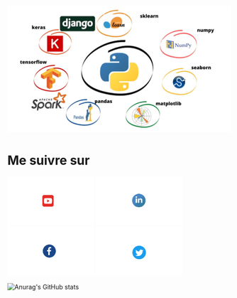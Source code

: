 # ![OusmanHamit](https://github.com/OusmanHamit/OusmanHamit/blob/main/banner.png)
# Me suivre sur 
<p align='left'>
    <a href="https://www.youtube.com/channel/UCE-613S-bsuLukwHDhnRxIA/?sub_confirmation=1"><img height="110" src="https://github.com/OusmanHamit/OusmanHamit/blob/main/youtube.png"></a>
    <a href="https://www.linkedin.com/in/ousman-hamit-hassani/"><img height="110" src="https://github.com/OusmanHamit/OusmanHamit/blob/main/linkedin.png"></a> 
    <a href="https://www.facebook.com/La-chaine-openclass4all-346728962011907/"><img height="110" src="https://github.com/OusmanHamit/OusmanHamit/blob/main/facebook.png"></a> 
    <a href="https://twitter.com/HassaniOusman/likes"><img height="110" src="https://github.com/OusmanHamit/OusmanHamit/blob/main/twitter.png"></a>
</p>

![Anurag's GitHub stats](https://github-readme-stats.vercel.app/api?username=OusmanHamit&show_icons=true&hide=contribs,prs,prs&theme=radical)





